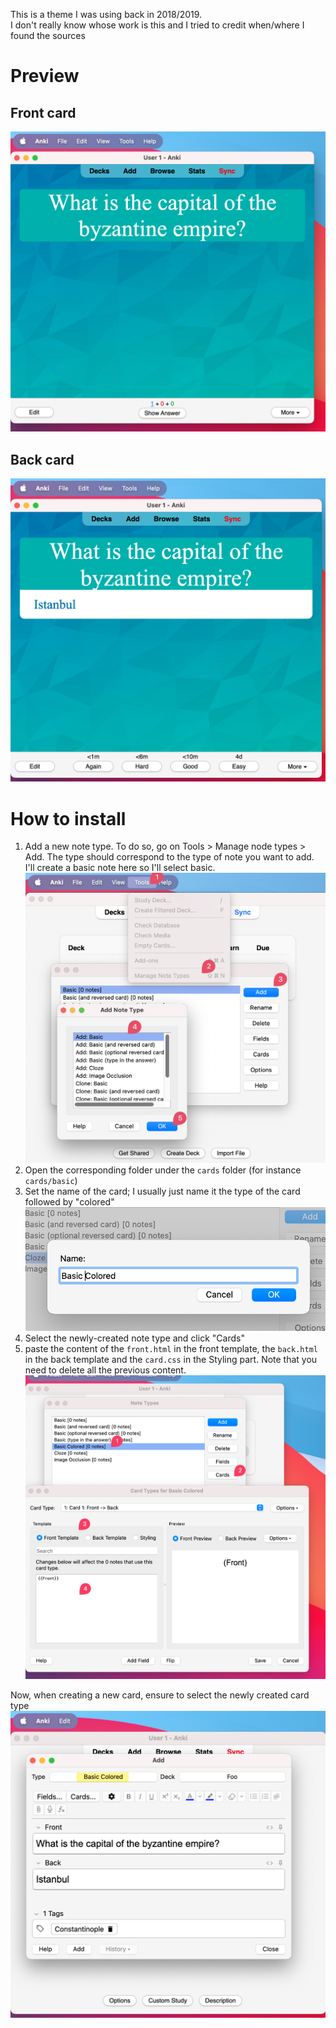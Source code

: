 This is a theme I was using back in 2018/2019.  
I don't really know whose work is this and I tried to credit when/where I found the sources

# Preview

## Front card
![](img/readme/front.png)

## Back card
![](img/readme/back.png)

# How to install

1. Add a new note type. To do so, go on Tools > Manage node types > Add. The type should correspond to the type of note you want to add. I'll create a basic note here so I'll select basic. 
![](img/readme/addNoteType.png)
2. Open the corresponding folder under the `cards` folder (for instance `cards/basic`)
2. Set the name of the card; I usually just name it the type of the card followed by "colored"
![](img/readme/noteTypeName.png)
3. Select the newly-created note type and click "Cards" 
4. paste the content of the `front.html` in the front template, the `back.html` in the back template and the `card.css` in the Styling part. Note that you need to delete all the previous content.
![](img/readme/pasteCode.png)

Now, when creating a new card, ensure to select the newly created card type
![](img/readme/addCard.png)
